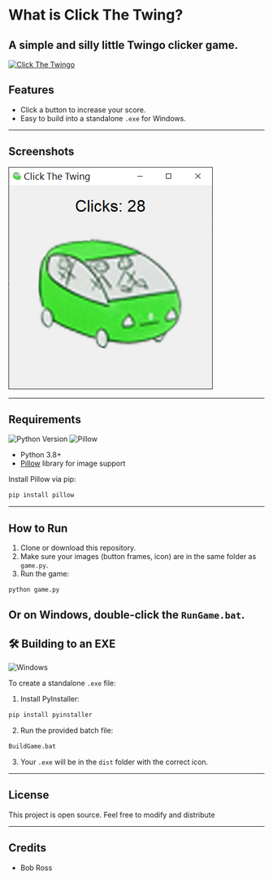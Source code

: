 # What is Click The Twing? 

A simple and silly little Twingo clicker game. 
---

[![Click The Twingo](https://img.itch.zone/aW1nLzI5ODk0NTcuZ2lm/original/abcd123.gif)](https://jeevesgb.itch.io/click-the-twingo)


## Features

- Click a button to increase your score.
- Easy to build into a standalone `.exe` for Windows.

---

## Screenshots

![Game Screenshot](screenshot.png)  

---

## Requirements

![Python Version](https://img.shields.io/badge/Python-3.8%2B-blue)  ![Pillow](https://img.shields.io/badge/Pillow-Required-yellow)

- Python 3.8+  
- [Pillow](https://pypi.org/project/Pillow/) library for image support

Install Pillow via pip:

```bash
pip install pillow
```

---

## How to Run

1. Clone or download this repository.
2. Make sure your images (button frames, icon) are in the same folder as `game.py`.
3. Run the game:

```bash
python game.py
```

Or on Windows, double-click the `RunGame.bat`.
---

## 🛠 Building to an EXE

![Windows](https://img.shields.io/badge/Platform-Windows-lightgrey)

To create a standalone `.exe` file:

1. Install PyInstaller:

```bash
pip install pyinstaller
```

2. Run the provided batch file:

```bash
BuildGame.bat
```

3. Your `.exe` will be in the `dist` folder with the correct icon.

---

## License

This project is open source. Feel free to modify and distribute

---

## Credits

- Bob Ross 
